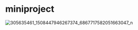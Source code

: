 # miniproject

![305635461_1508447946267374_6867717582051663047_n](https://user-images.githubusercontent.com/91868896/190555971-a6a8a297-a51a-49e8-9112-1508381c38a8.png)
